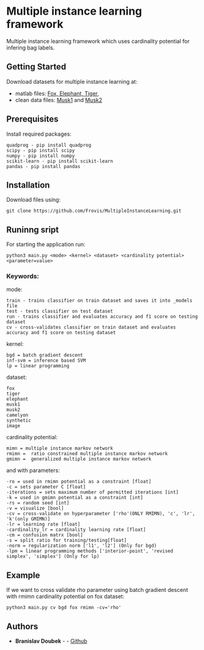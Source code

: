 # Multiple instance learning framework

Multiple instance learning framework which uses cardinality potential for infering bag labels.

## Getting Started
Download datasets for multiple instance learning at:
* matlab files: [Fox, Elephant, Tiger](http://www.cs.columbia.edu/~andrews/mil/datasets.html), 
* clean data files: [Musk1](https://archive.ics.uci.edu/ml/datasets/Musk+(Version+1)) and [Musk2](https://archive.ics.uci.edu/ml/datasets/Musk+(Version+2))

## Prerequisites
Install required packages:
```
quadprog - pip install quadprog
scipy - pip install scipy
numpy - pip install numpy
scikit-learn - pip install scikit-learn
pandas - pip install pandas
```
## Installation
Download files using:
```
git clone https://github.com/Frovis/MultipleInstanceLearning.git
```
## Runinng sript
For starting the application run: 
```
python3 main.py <mode> <kernel> <dataset> <cardinality potential> <parameter=value>
```
### Keywords:
mode:
```
train - trains classifier on train dataset and saves it into _models file
test - tests classifier on test dataset
run - trains classifier and evaluates accuracy and f1 score on testing dataset
cv - cross-validates classifier on train dataset and evaluates accuracy and f1 score on testing dataset
```

kernel:
```
bgd = batch gradient descent
inf-svm = inference based SVM
lp = linear programming
```
dataset:
```
fox
tiger
elephant
musk1
musk2
camelyon
synthetic
image
```
cardinality potential:
```
mimn = multiple instance markov network
rmimn =  ratio constrained multiple instance markov network
gmimn =  generalized multiple instance markov network
```
and with parameters:
```
-ro = used in rmimn potential as a constraint [float]
-c = sets parameter C [float]
-iterations = sets maximum number of permitted iterations [int]
-k = used in gmimn potential as a constraint [int]
-rs = random seed [int]
-v = visualize [bool]
-cv = cross-validate on hyperparameter ['rho'(ONLY RMIMN), 'c', 'lr', 'k'(only GMIMN)]
-lr = learning rate [float]
-cardinality_lr = cardinality learning rate [float]
-cm = confusion matrx [bool]
-s = split ratio for training/testing[float]
-norm = regularization norm ['l1', 'l2'] (Only for bgd)
-lpm = linear programming methods ['interior-point', 'revised simplex', 'simplex'] (Only for lp)
```
## Example
If we want to cross validate rho parameter using batch gradient descent with rmimn cardinality potential on fox dataset:
```
python3 main.py cv bgd fox rmimn -cv='rho'
```


## Authors

* **Branislav Doubek** -  - [Github](https://github.com/branislav-doubek)
